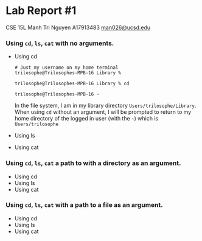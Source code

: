 # Lab Report #1
CSE 15L  Manh Tri Nguyen  A17913483  man026@ucsd.edu

### Using `cd`, `ls`, `cat` with no arguments.
- Using cd
  ```
  # Just my username on my home terminal
  trilosophe@Trilosophes-MPB-16 Library %

  trilosophe@Trilosophes-MPB-16 Library % cd

  trilosophe@Trilosophes-MPB-16 ~  
  ```
  In the file system, I am in my library directory `Users/trilosophe/Library`. When using `cd` without an argument, I will be prompted to return to my home directory of the logged in user (with the `~`) which is
  `Users/trilosophe`
  
- Using ls
- Using cat

### Using `cd`, `ls`, `cat` a path to with a directory as an argument.
- Using cd
- Using ls
- Using cat

### Using `cd`, `ls`, `cat` with a path to a file as an argument.
- Using cd
- Using ls
- Using cat
